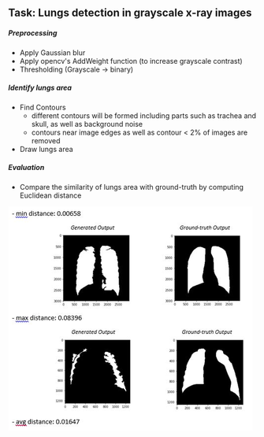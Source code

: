 ## Task: Lungs detection in grayscale x-ray images

##### Preprocessing
* Apply Gaussian blur
* Apply opencv's AddWeight function (to increase grayscale contrast)
* Thresholding (Grayscale -> binary)

##### Identify lungs area
* Find Contours 
  * different contours will be formed including parts such as trachea and skull, as well as background noise
  * contours near image edges as well as contour < 2% of images are removed
* Draw lungs area

##### Evaluation
* Compare the similarity of lungs area with ground-truth by computing Euclidean distance

![alt text](https://raw.githubusercontent.com/leeshien/Visual-Information-Processing/master/visualize_result.JPG)
